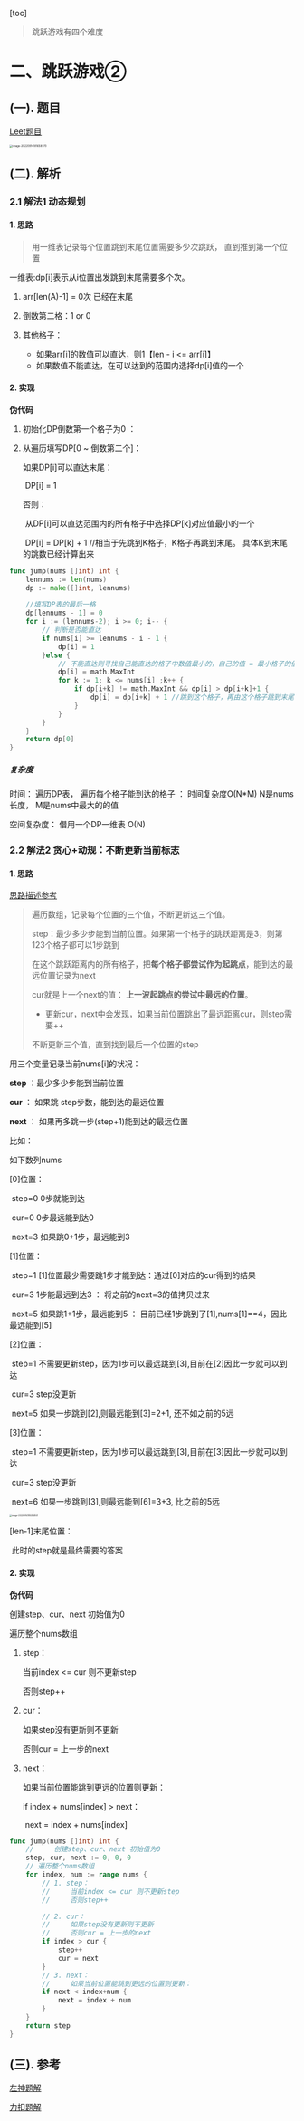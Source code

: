 [toc]

> 跳跃游戏有四个难度

# 二、跳跃游戏②

## (一). 题目



[Leet题目](https://leetcode.cn/problems/jump-game-ii/submissions/)

<img src="pic/5%E8%B7%B3%E8%B7%83%E6%B8%B8%E6%88%8F1%E6%98%9F.assets/image-20220914181658970.png" alt="image-20220914181658970" style="zoom:33%;" />

## (二). 解析

### 2.1 解法1 动态规划

#### 1. 思路

> 用一维表记录每个位置跳到末尾位置需要多少次跳跃， 直到推到第一个位置

一维表:dp[i]表示从i位置出发跳到末尾需要多个次。

1. arr[len(A)-1] = 0次 已经在末尾
2. 倒数第二格：1 or 0

3. 其他格子：
    - 如果arr[i]的数值可以直达，则1【len - i <= arr[i]】
    - 如果数值不能直达，在可以达到的范围内选择dp[i]值的一个



#### 2. 实现

**伪代码**

1. 初始化DP倒数第一个格子为0 ：

2. 从遍历填写DP[0 ~ 倒数第二个]：

    如果DP[i]可以直达末尾：

    ​	DP[i] = 1

    否则：

    ​	从DP[i]可以直达范围内的所有格子中选择DP[k]对应值最小的一个

    ​	DP[i] = DP[k] + 1 //相当于先跳到K格子，K格子再跳到末尾。 具体K到末尾的跳数已经计算出来

```go
func jump(nums []int) int {
    lennums := len(nums)
    dp := make([]int, lennums)
	
    //填写DP表的最后一格
    dp[lennums - 1] = 0
    for i := (lennums-2); i >= 0; i-- {
        // 判断是否能直达
        if nums[i] >= lennums - i - 1 {
            dp[i] = 1
        }else {
            // 不能直达则寻找自己能直达的格子中数值最小的，自己的值 = 最小格子的值 + 1
            dp[i] = math.MaxInt
            for k := 1; k <= nums[i] ;k++ {
                if dp[i+k] != math.MaxInt && dp[i] > dp[i+k]+1 {
                    dp[i] = dp[i+k] + 1 //跳到这个格子，再由这个格子跳到末尾格子
                }
            }
        }
    }
    return dp[0]
}
```



##### 复杂度

时间： 遍历DP表， 遍历每个格子能到达的格子 ： 时间复杂度O(N*M) N是nums长度， M是nums中最大的的值

空间复杂度： 借用一个DP一维表 O(N)



### 2.2 解法2 贪心+动规：不断更新当前标志



#### 1. 思路

[思路描述参考](https://leetcode.cn/problems/jump-game-ii/solution/45-by-ikaruga/)

> 遍历数组，记录每个位置的三个值，不断更新这三个值。
>
> step：最少多少步能到当前位置。如果第一个格子的跳跃距离是3，则第123个格子都可以1步跳到 
>
> 在这个跳跃距离内的所有格子，把**每个格子都尝试作为起跳点**，能到达的最远位置记录为next
>
> cur就是上一个next的值： **上一波起跳点的尝试中最远的位置**。
>
> - 更新cur，next中会发现，如果当前位置跳出了最远距离cur，则step需要++
>
> 不断更新三个值，直到找到最后一个位置的step

用三个变量记录当前nums[i]的状况：

**step** ：最少多少步能到当前位置

**cur** ： 如果跳 step步数，能到达的最远位置

**next** ： 如果再多跳一步(step+1)能到达的最远位置



比如： 

如下数列nums

[0]位置：

​	step=0 0步就能到达

​	cur=0 0步最远能到达0

​	next=3 如果跳0+1步，最远能到3

[1]位置：

​	step=1 [1]位置最少需要跳1步才能到达：通过[0]对应的cur得到的结果

​	cur=3  1步能最远到达3 ： 将之前的next=3的值拷贝过来

​	next=5 如果跳1+1步，最远能到5 ： 目前已经1步跳到了[1],nums[1]==4，因此最远能到[5]

[2]位置：

​	step=1 不需要更新step，因为1步可以最远跳到[3],目前在[2]因此一步就可以到达

​	cur=3  step没更新

​	next=5   如果一步跳到[2],则最远能到[3]=2+1, 还不如之前的5远

[3]位置：

​	step=1 不需要更新step，因为1步可以最远跳到[3],目前在[3]因此一步就可以到达

​	cur=3  step没更新

​	next=6  如果一步跳到[3],则最远能到[6]=3+3, 比之前的5远

<img src="pic/5%E8%B7%B3%E8%B7%83%E6%B8%B8%E6%88%8F1%E6%98%9F.assets/image-20220914185354841.png" alt="image-20220914185354841" style="zoom:25%;" />

[len-1]末尾位置：

​	此时的step就是最终需要的答案





#### 2. 实现

**伪代码**

创建step、cur、next 初始值为0

遍历整个nums数组

1. step： 

    当前index <= cur 则不更新step

    否则step++

2. cur：

    如果step没有更新则不更新

    否则cur = 上一步的next

3. next：

    如果当前位置能跳到更远的位置则更新：

    if index + nums[index] > next：

    ​	next = index + nums[index]

```go
func jump(nums []int) int {
	//     创建step、cur、next 初始值为0
	step, cur, next := 0, 0, 0
	// 遍历整个nums数组
	for index, num := range nums {
		// 1. step：
		//     当前index <= cur 则不更新step
		//     否则step++

		// 2. cur：
		//     如果step没有更新则不更新
		//     否则cur = 上一步的next
		if index > cur {
			step++
			cur = next
		}
		// 3. next：
		//     如果当前位置能跳到更远的位置则更新：
		if next < index+num {
			next = index + num
		}
	}
	return step
}
```



## (三). 参考

[左神题解](https://www.bilibili.com/video/BV1rT411u7b9?p=74&vd_source=47272764e1eb400edc65776bfe6a48af)

[力扣题解](https://leetcode.cn/problems/jump-game-ii/solution/45-by-ikaruga/)